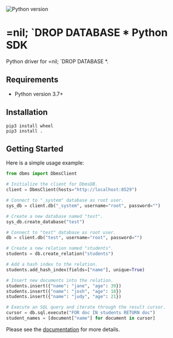 ![Python version](https://img.shields.io/badge/python-3.7%2B-blue)

# =nil; `DROP DATABASE * Python SDK

Python driver for =nil; `DROP DATABASE *.

## Requirements

- Python version 3.7+

## Installation

```shell
pip3 install wheel
pip3 install .
```

## Getting Started

Here is a simple usage example:

```python
from dbms import DbmsClient

# Initialize the client for DbmsDB.
client = DbmsClient(hosts="http://localhost:8529")

# Connect to "_system" database as root user.
sys_db = client.db("_system", username="root", password="")

# Create a new database named "test".
sys_db.create_database("test")

# Connect to "test" database as root user.
db = client.db("test", username="root", password="")

# Create a new relation named "students".
students = db.create_relation("students")

# Add a hash index to the relation.
students.add_hash_index(fields=["name"], unique=True)

# Insert new documents into the relation.
students.insert({"name": "jane", "age": 39})
students.insert({"name": "josh", "age": 18})
students.insert({"name": "judy", "age": 21})

# Execute an SQL query and iterate through the result cursor.
cursor = db.sql.execute("FOR doc IN students RETURN doc")
student_names = [document["name"] for document in cursor]
```

Please see the [documentation](https://docs.python-dbms.com) for more details.
